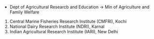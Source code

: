 - Dept of Agricultural Researcb and Education -> Min of Agriculture and Family Welfare
1. Central Marine Fisheries Research Institute (CMFRI), Kochi
2. National Dairy Research Institute (NDRI), Karnal
3. Indian Agricultural Research Institute (IARI), New Delhi